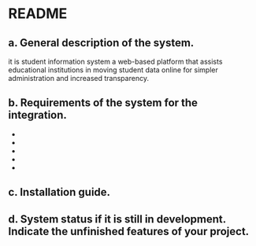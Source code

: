 # README
## a. General description of the system.
it is student information system a web-based platform that assists educational institutions in moving student data online for simpler administration and increased transparency.
##  b. Requirements of the system for the integration.

-
- 
- 
- 
- 


##  c. Installation guide.

##  d. System status if it is still in development. Indicate the unfinished features of your project.


